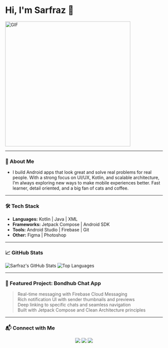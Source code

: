 <h1 align="left">Hi, I'm Sarfraz 👋</h1>

<img align="bottom" alt="GIF" src="https://media1.giphy.com/media/v1.Y2lkPTc5MGI3NjExaHV1ZWpoYXkxY3F3b2JiNG1mcWJsc3YyMGU0azRsM2RqbG90cWViaCZlcD12MV9pbnRlcm5hbF9naWZfYnlfaWQmY3Q9Zw/llarwdtFqG63IlqUR1/giphy.gif" width="400"/>

---

### 🚀 About Me
- I build Android apps that look great and solve real problems for real people. With a strong focus on UI/UX, Kotlin, and scalable architecture, I’m always exploring new ways to make mobile experiences better. Fast learner, detail oriented, and a big fan of cats and coffee.


---

### 🛠 Tech Stack
- **Languages:** Kotlin | Java | XML  
- **Frameworks:** Jetpack Compose | Android SDK  
- **Tools:** Android Studio | Firebase | Git  
- **Other:** Figma | Photoshop

---

### 📈 GitHub Stats
![Sarfraz's GitHub Stats](https://github-readme-stats.vercel.app/api?username=sarfrazryenpsd&show_icons=true&theme=radical)
![Top Languages](https://github-readme-stats.vercel.app/api/top-langs/?username=sarfrazryenpsd&layout=compact&theme=radical)

---

### 📢 Featured Project: Bondhub Chat App
> Real-time messaging with Firebase Cloud Messaging  
> Rich notification UI with sender thumbnails and previews  
> Deep linking to specific chats and seamless navigation  
> Built with Jetpack Compose and Clean Architecture principles

---

### 📬 Connect with Me
<p align="center">
  <a href="https://x.com/sarfrazryenpsd"><img src="https://img.icons8.com/color/48/twitter--v1.png"/></a>
  <a href="mailto:mdsarfraz.ilanos1915@gmail.com@gmail.com"><img src="https://img.icons8.com/color/48/gmail-new.png"/></a>
  <a href="https://www.linkedin.com/in/sarfrazryenpsd"><img src="https://img.icons8.com/color/48/linkedin.png"/></a>
</p>

